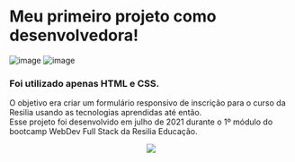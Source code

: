# Meu primeiro projeto como desenvolvedora!

![image](https://img.shields.io/badge/HTML5-E34F26?style=for-the-badge&logo=html5&logoColor=white) ![image](https://img.shields.io/badge/CSS3-1572B6?style=for-the-badge&logo=css3&logoColor=white)

### Foi utilizado apenas HTML e CSS. 


<p> O objetivo era criar um formulário responsivo de inscrição para o curso da Resilia usando as tecnologias aprendidas até então.<br>
Esse projeto foi desenvolvido em julho de 2021 durante o 1º módulo do bootcamp WebDev Full Stack da Resilia Educação.</p> <br<br>


<div align="center">
<img src="https://user-images.githubusercontent.com/88165788/145694389-e2f1bb85-5297-4841-81cd-793aae70b0ca.png">
</div>
<br>
 


